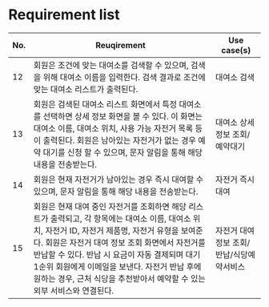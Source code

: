 # Requirement list

No.|Reuqirement|Use case(s)
---|---|---
12|회원은 조건에 맞는 대여소를 검색할 수 있으며, 검색을 위해 대여소 이름을 입력한다. 검색 결과로 조건에 맞는 대여소 리스트가 출력된다.|대여소 검색
13|회원은 검색된 대여소 리스트 화면에서 특정 대여소를 선택하면 상세 정보 화면을 볼 수 있다. 이 화면는 대여소 이름, 대여소 위치, 사용 가능 자전거 목록 등이 출력된다. 회원은 남아있는 자전거가 없는 경우 예약 대기를 신청 할 수 있으며, 문자 알림을 통해 해당 내용을 전송받는다.|대여소 상세 정보 조회/예약대기
14|회원은 현재 자전거가 남아있는 경우 즉시 대여할 수 있으며, 문자 알림을 통해 해당 내용을 전송받는다.|자전거 즉시 대여
15|회원은 현재 대여 중인 자전거를 조회하면 해당 리스트가 출력되고, 각 항목에는 대여소 이름, 대여소 위치, 자전거 ID, 자전거 제품명, 자전거 유형을 보여준다. 회원은 자전거 대여 정보 조회 화면에서 자전거를 반납할 수 있다. 반납 시 요금이 자동 결제되며 대기 1순위 회원에게 이메일을 보낸다. 자전거 반납 후에 원하는 경우, 근처 식당을 추천받아서 예약할 수 있는 외부 서비스와 연결된다.|자전거 대여 정보 조회/반납/식당예약서비스